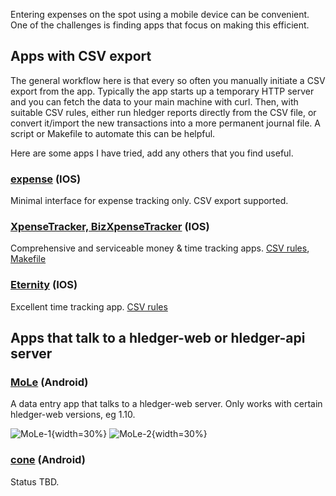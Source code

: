 Entering expenses on the spot using a mobile device can be convenient. One of the challenges is finding apps that focus on making this efficient. 

## Apps with CSV export

The general workflow here is that every so often you manually initiate a CSV export from the app.
Typically the app starts up a temporary HTTP server and you can fetch the data to your main machine with curl.
Then, with suitable CSV rules, either run hledger reports directly from the CSV file,
or convert it/import the new transactions into a more permanent journal file.
A script or Makefile to automate this can be helpful.

Here are some apps I have tried, add any others that you find useful.

### [expense](http://ela.build/expense) (IOS)
Minimal interface for expense tracking only. CSV export supported.

### [XpenseTracker, BizXpenseTracker](http://www.silverwaresoftware.com/XpenseTracker.html) (IOS)
Comprehensive and serviceable money & time tracking apps.
[CSV rules](https://github.com/simonmichael/hledger/blob/master/examples/csv/xpensetracker.csv.rules),
[Makefile](https://gist.github.com/simonmichael/06eed26bcc85c76d1604373418bc6c58)

### [Eternity](http://www.komorian.com/eternity.html) (IOS)
Excellent time tracking app.
[CSV rules](https://github.com/simonmichael/hledger/blob/master/examples/csv/eternity.csv.rules)

## Apps that talk to a hledger-web or hledger-api server

### [MoLe](https://gitlab.com/fdroid/fdroiddata/merge_requests/4450#note_142213241) (Android)
A data entry app that talks to a hledger-web server.
Only works with certain hledger-web versions, eg 1.10.

![MoLe-1](https://i.imgur.com/DUUlv2H.png){width=30%}
![MoLe-2](https://i.imgur.com/QN66xpJ.png){width=30%}

### [cone](https://f-droid.org/en/packages/info.tangential.cone/) (Android)
Status TBD.